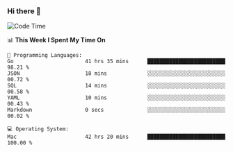 ### Hi there 👋

<!--
**CrazyCollin/crazycollin** is a ✨ _special_ ✨ repository because its `README.md` (this file) appears on your GitHub profile.

Here are some ideas to get you started:

- 🔭 I’m currently working on ...
- 🌱 I’m currently learning ...
- 👯 I’m looking to collaborate on ...
- 🤔 I’m looking for help with ...
- 💬 Ask me about ...
- 📫 How to reach me: ...
- 😄 Pronouns: ...
- ⚡ Fun fact: ...
-->

<!--START_SECTION:waka-->
![Code Time](http://img.shields.io/badge/Code%20Time-3%2C027%20hrs%2044%20mins-blue)

📊 **This Week I Spent My Time On** 

```text
💬 Programming Languages: 
Go                       41 hrs 35 mins      █████████████████████████   98.21 % 
JSON                     18 mins             ░░░░░░░░░░░░░░░░░░░░░░░░░   00.72 % 
SQL                      14 mins             ░░░░░░░░░░░░░░░░░░░░░░░░░   00.58 % 
YAML                     10 mins             ░░░░░░░░░░░░░░░░░░░░░░░░░   00.43 % 
Markdown                 0 secs              ░░░░░░░░░░░░░░░░░░░░░░░░░   00.02 % 

💻 Operating System: 
Mac                      42 hrs 20 mins      █████████████████████████   100.00 % 
```


<!--END_SECTION:waka-->
